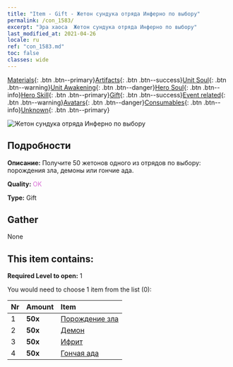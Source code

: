 ```yaml
---
title: "Item - Gift - Жетон сундука отряда Инферно по выбору"
permalink: /con_1583/
excerpt: "Эра хаоса  Жетон сундука отряда Инферно по выбору"
last_modified_at: 2021-04-26
locale: ru
ref: "con_1583.md"
toc: false
classes: wide
---
```

 [Materials](/ItemsRU/){: .btn .btn--primary}[Artifacts](/ItemsRU/Artifacts/){: .btn .btn--success}[Unit Soul](/ItemsRU/UnitSoul/){: .btn .btn--warning}[Unit Awakening](/ItemsRU/UnitAwakening/){: .btn .btn--danger}[Hero Soul](/ItemsRU/HeroSoul/){: .btn .btn--info}[Hero Skill](/ItemsRU/HeroSkill/){: .btn .btn--primary}[Gift](/ItemsRU/Gift/){: .btn .btn--success}[Event related](/ItemsRU/Events/){: .btn .btn--warning}[Avatars](/ItemsRU/Avatars/){: .btn .btn--danger}[Consumables](/ItemsRU/Consumables/){: .btn .btn--info}[Unknown](/ItemsRU/Unknown/){: .btn .btn--primary}

 ![Жетон сундука отряда Инферно по выбору](/images/t/i_907199.png)

## Подробности
 **Описание:** Получите 50 жетонов одного из отрядов по выбору: порождения зла, демоны или гончие ада.

 **Quality:** <span style="color: #DA70D6">OK</span>

 **Type:** Gift

## Gather

  None

## This item contains:

 **Required Level to open:** 1

 You would need to choose 1 item from the list (0):

  | Nr | Amount |     Item    |
  |:---|:-------|:------------|
  | 1 |  **50x** | [Порождение зла](/ItemsRU/unt_230/) |  | 
  | 2 |  **50x** | [Демон](/ItemsRU/unt_229/) |  | 
  | 3 |  **50x** | [Ифрит](/ItemsRU/unt_231/) |  | 
  | 4 |  **50x** | [Гончая ада](/ItemsRU/unt_228/) |  | 
